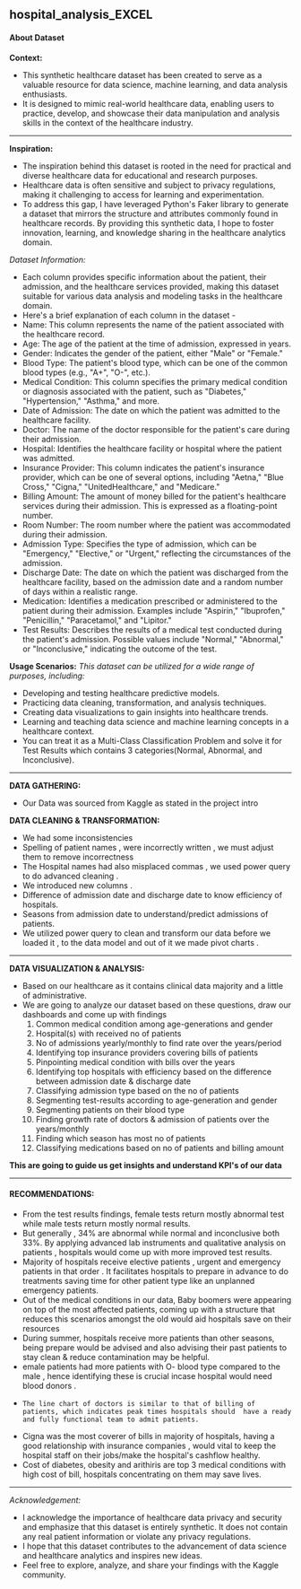 ## hospital_analysis_EXCEL

#### About Dataset

**Context:**
* This synthetic healthcare dataset has been created to serve as a valuable resource for data science, machine learning, and data analysis enthusiasts.
* It is designed to mimic real-world healthcare data, enabling users to practice, develop, and showcase their data manipulation and analysis skills in the context of the healthcare industry.

-----------------
**Inspiration:**
* The inspiration behind this dataset is rooted in the need for practical and diverse healthcare data for educational and research purposes.
* Healthcare data is often sensitive and subject to privacy regulations, making it challenging to access for learning and experimentation.
* To address this gap, I have leveraged Python's Faker library to generate a dataset that mirrors the structure and attributes commonly found in healthcare records. By providing this synthetic data, I hope to foster innovation, learning, and knowledge sharing in the healthcare analytics domain.

*Dataset Information:*
* Each column provides specific information about the patient, their admission, and the healthcare services provided, making this dataset suitable for various data analysis and modeling tasks in the healthcare domain.
* Here's a brief explanation of each column in the dataset -
* Name: This column represents the name of the patient associated with the healthcare record.
* Age: The age of the patient at the time of admission, expressed in years.
* Gender: Indicates the gender of the patient, either "Male" or "Female."
* Blood Type: The patient's blood type, which can be one of the common blood types (e.g., "A+", "O-", etc.).
* Medical Condition: This column specifies the primary medical condition or diagnosis associated with the patient, such as "Diabetes," "Hypertension," "Asthma," and more.
* Date of Admission: The date on which the patient was admitted to the healthcare facility.
* Doctor: The name of the doctor responsible for the patient's care during their admission.
* Hospital: Identifies the healthcare facility or hospital where the patient was admitted.
* Insurance Provider: This column indicates the patient's insurance provider, which can be one of several options, including "Aetna," "Blue Cross," "Cigna," "UnitedHealthcare," and "Medicare."
* Billing Amount: The amount of money billed for the patient's healthcare services during their admission. This is expressed as a floating-point number.
* Room Number: The room number where the patient was accommodated during their admission.
* Admission Type: Specifies the type of admission, which can be "Emergency," "Elective," or "Urgent," reflecting the circumstances of the admission.
* Discharge Date: The date on which the patient was discharged from the healthcare facility, based on the admission date and a random number of days within a realistic range.
* Medication: Identifies a medication prescribed or administered to the patient during their admission. Examples include "Aspirin," "Ibuprofen," "Penicillin," "Paracetamol," and "Lipitor."
* Test Results: Describes the results of a medical test conducted during the patient's admission. Possible values include "Normal," "Abnormal," or "Inconclusive," indicating the outcome of the test.

**Usage Scenarios:**
*This dataset can be utilized for a wide range of purposes, including:*
* Developing and testing healthcare predictive models.
* Practicing data cleaning, transformation, and analysis techniques.
* Creating data visualizations to gain insights into healthcare trends.
* Learning and teaching data science and machine learning concepts in a healthcare context.
* You can treat it as a Multi-Class Classification Problem and solve it for Test Results which contains 3 categories(Normal, Abnormal, and Inconclusive).

-----------------------------------------------------

 **DATA GATHERING:**

* Our Data was sourced from Kaggle as stated in the project intro

**DATA CLEANING & TRANSFORMATION:**

* We had some inconsistencies
* Spelling of patient names , were incorrectly written , we must adjust them to remove incorrectness
* The Hospital names had also misplaced commas , we used power query to do advanced cleaning .
* We introduced new columns .
* Difference of admission date and discharge date to know efficiency of hospitals.
* Seasons from admission date to understand/predict admissions of patients.
* We utilized power query to clean and transform our data before we loaded it , to the data model and out of it we made pivot charts . 

-----------------------------------------------------

**DATA VISUALIZATION & ANALYSIS:**

* Based on our healthcare as it contains clinical data majority and a little of administrative.
* We are going to analyze our dataset based on these questions, draw our dashboards and come up with findings
	1. Common medical condition among age-generations and gender
	2. Hospital(s) with received no of patients
	3. No of admissions yearly/monthly to find rate over the years/period
	4. Identifying top insurance providers covering bills of  patients
	5. Pinpointing medical condition with bills over the years
	6. Identifying top hospitals with efficiency based on the difference between admission date & discharge date
	7. Classifying admission type based on the  no of patients
	8. Segmenting test-results according to age-generation and gender
	9. Segmenting patients on their blood type 
	10. Finding growth rate of doctors & admission of patients over the years/monthly
	11. Finding which season has most no of patients
	12. Classifying medications based on no of patients and billing amount
	
**This are going to guide us get insights and understand KPI's of our data**  

--------------------------------------------

#### RECOMMENDATIONS:

* From the test results findings, female tests return mostly abnormal test  while male tests return mostly normal results.
* But generally , 34% are abnormal while normal and inconclusive both 33%. By applying advanced lab instruments and qualitative analysis on patients , hospitals would come up with more improved test results.
* Majority of hospitals receive elective patients , urgent and emergency patients in that order . It facilitates hospitals to prepare in advance to do treatments saving time for other patient type like an unplanned emergency patients.
* Out of the medical conditions in our data, Baby boomers were appearing on top of the most affected patients, coming up with a structure that reduces this scenarios amongst the old would aid hospitals save on their resources
*  During summer, hospitals receive more patients than other seasons, being prepare would be advised and also advising their past patients to stay clean & reduce contamination may be helpful.
*   emale patients had more patients with O- blood type compared to the male , hence identifying these is crucial incase hospital would need blood donors .
*     The line chart of doctors is similar to that of billing of patients, which indicates peak times hospitals should  have a ready and fully functional team to admit patients.
* Cigna was the most coverer of bills in majority of hospitals, having a good relationship with insurance companies , would vital to keep the hospital staff on their jobs/make the hospital's cashflow healthy.
* Cost of diabetes, obesity and arithiris are top 3 medical conditions with high cost of bill, hospitals concentrating on them may save lives.


------------------------

*Acknowledgement:*

* I acknowledge the importance of healthcare data privacy and security and emphasize that this dataset is entirely synthetic. It does not contain any real patient information or violate any privacy regulations.
* I hope that this dataset contributes to the advancement of data science and healthcare analytics and inspires new ideas.
* Feel free to explore, analyze, and share your findings with the Kaggle community.

